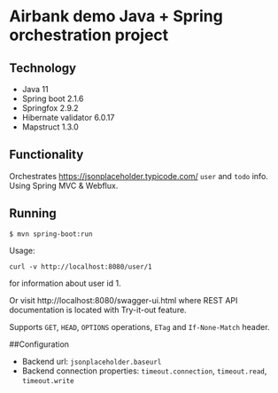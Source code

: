 # Airbank demo Java + Spring orchestration project

## Technology
* Java 11
* Spring boot 2.1.6
* Springfox 2.9.2
* Hibernate validator 6.0.17
* Mapstruct 1.3.0

## Functionality
Orchestrates https://jsonplaceholder.typicode.com/ `user` and `todo` info. Using Spring MVC & Webflux.

## Running
```
$ mvn spring-boot:run
```

Usage:  
```
curl -v http://localhost:8080/user/1
```
for information about user id 1.

Or visit http://localhost:8080/swagger-ui.html where REST API documentation is located with Try-it-out feature.

Supports `GET`, `HEAD`, `OPTIONS` operations, `ETag` and `If-None-Match` header.

##Configuration
* Backend url: `jsonplaceholder.baseurl`
* Backend connection properties: `timeout.connection`, `timeout.read`, `timeout.write`